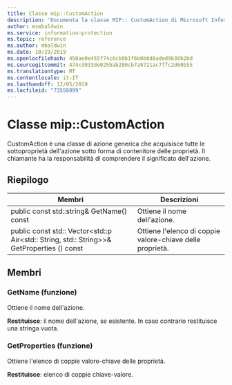 ```yaml
---
title: Classe mip::CustomAction
description: 'Documenta la classe MIP:: CustomAction di Microsoft Information Protection (MIP) SDK.'
author: msmbaldwin
ms.service: information-protection
ms.topic: reference
ms.author: mbaldwin
ms.date: 10/29/2019
ms.openlocfilehash: 450ae0e455f74c6cb9b1f6b0b6d8aded9b30b2bd
ms.sourcegitcommit: 474cd033de025bab280cb7a9721ac7ffc2d60b55
ms.translationtype: MT
ms.contentlocale: it-IT
ms.lasthandoff: 12/05/2019
ms.locfileid: "73558899"
---
```

# <a name="class-mipcustomaction"></a>Classe mip::CustomAction 
CustomAction è una classe di azione generica che acquisisce tutte le sottoproprietà dell'azione sotto forma di contenitore delle proprietà. Il chiamante ha la responsabilità di comprendere il significato dell'azione.
  
## <a name="summary"></a>Riepilogo
 Membri                        | Descrizioni                                
--------------------------------|---------------------------------------------
public const std::string& GetName() const  |  Ottiene il nome dell'azione.
public const std:: Vector\<std::p Air\<std:: String, std:: String\>\>& GetProperties () const  |  Ottiene l'elenco di coppie valore-chiave delle proprietà.
  
## <a name="members"></a>Membri
  
### <a name="getname-function"></a>GetName (funzione)
Ottiene il nome dell'azione.

  
**Restituisce**: il nome dell'azione, se esistente. In caso contrario restituisce una stringa vuota.
  
### <a name="getproperties-function"></a>GetProperties (funzione)
Ottiene l'elenco di coppie valore-chiave delle proprietà.

  
**Restituisce**: elenco di coppie chiave-valore.